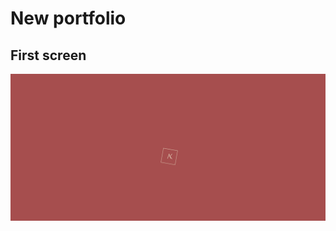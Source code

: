 <h1>New portfolio</h1>
<h2>First screen</h2>
<img src="first-screen-so-far.gif" width="800" alt="logo">
